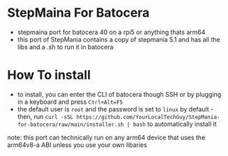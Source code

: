 # StepMaina For Batocera
- stepmaina port for batocera 40 on a rpi5 or anything thats arm64
- this port of StepMania contains a copy of stepmania 5.1 and has all the libs and a .sh to run it in batocera

# How To install
- to install, you can enter the CLI of batocera though SSH or by plugging in a keyboard and press `Ctrl+Alt=F5`
- the default user is `root` and the password is set to `linux` by default
-then, run `curl -sSL https://github.com/YourLocalTechGuy/StepMania-for-batocera/raw/main/installer.sh | bash` to automatically install it

note: this port can technically run on any arm64 device that uses the arm64v8-a ABI unless you use your own libaries 